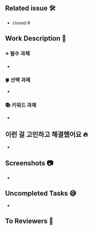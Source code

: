 ## Related issue 🛠
- closed #

## Work Description 📝
### ⭐️ 필수 과제
- 
### 🍀 선택 과제
- 
### 📚 키워드 과제
- 

## 이런 걸 고민하고 해결했어요 🔥
- 

## Screenshots 📷
- 

## Uncompleted Tasks 😅
- 

## To Reviewers 📢
